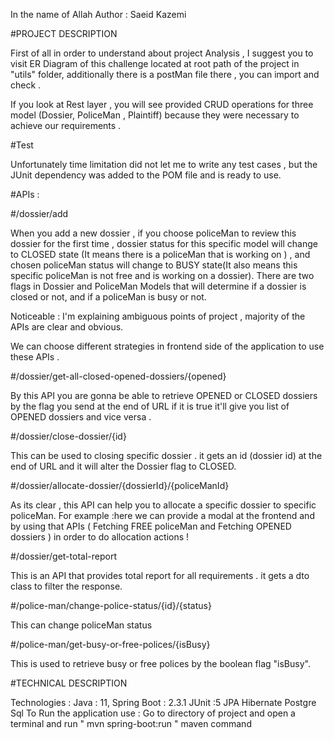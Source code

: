 
In the name of Allah
Author : Saeid Kazemi
 
 #PROJECT DESCRIPTION 
 
 First of all in order to understand about project Analysis , I suggest you to visit ER Diagram of this challenge located at 
 root path of the project in "utils" folder, additionally there is a postMan file there , you can import and check .
 
 If you look at Rest layer , you will see  provided CRUD operations for three model (Dossier, PoliceMan , Plaintiff)
 because they were necessary to achieve our requirements .
 
 #Test
 
 Unfortunately time limitation did not let me to write any test cases , but the JUnit dependency was added to the POM file and is ready to use.
 
 #APIs :
 
 #/dossier/add
 
 When you add a new dossier , if you choose policeMan to review this dossier for the first time ,
 dossier status for this specific model will change to
 CLOSED state (It means there is a policeMan that is working on ) , 
 and chosen policeMan status will change to BUSY state(It also means this specific policeMan is not free and is working on a dossier).
 There are two flags in Dossier and PoliceMan Models that will determine if a dossier is closed or not, and if a policeMan is busy or not.
 
 Noticeable : I'm explaining ambiguous points of project , majority of the APIs are clear and obvious.
 
 We can choose different strategies in frontend side of the application to use these APIs .
 
 
 #/dossier/get-all-closed-opened-dossiers/{opened}
 
 By this API you are gonna be able to retrieve OPENED or CLOSED dossiers by the flag you send at the end of URL 
 if it is true it'll give you list of OPENED dossiers and vice versa .
 
 
 #/dossier/close-dossier/{id}
 
 This can be used to closing specific dossier . it gets an id (dossier id) at the end of URL and it will alter the Dossier flag to CLOSED.
 
 
 
 #/dossier/allocate-dossier/{dossierId}/{policeManId}
 
 As its clear , this API can help you to allocate a specific dossier to specific policeMan.
 For example :here we can provide a modal at the frontend and by using that APIs ( Fetching FREE policeMan and Fetching OPENED dossiers ) 
 in order to do allocation actions ! 
 
 
 #/dossier/get-total-report
 
 This is an API that provides total report for all requirements .
 it gets a dto class to filter the response.
 
 #/police-man/change-police-status/{id}/{status}
 
 This can change policeMan status
 
 
 #/police-man/get-busy-or-free-polices/{isBusy}
 
 This is used to retrieve  busy or free polices by the boolean flag "isBusy".
 
 
 
 #TECHNICAL DESCRIPTION
 
 Technologies : 
 Java : 11,
 Spring Boot : 2.3.1
 JUnit :5
 JPA
 Hibernate 
 Postgre Sql
 To Run the application use : Go to directory of project and open a terminal and run " mvn spring-boot:run " maven command 
 
 
 
 
 